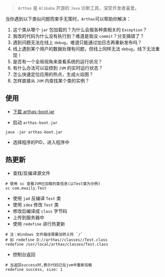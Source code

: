 > `Arthas` 是 `Alibaba` 开源的 `Java` 诊断工具，深受开发者喜爱。

当你遇到以下类似问题而束手无策时，`Arthas`可以帮助你解决：

1. 这个类从哪个 `jar` 包加载的？为什么会报各种类相关的 `Exception`？
2. 我改的代码为什么没有执行到？难道是我没 `commit`？分支搞错了？
3. 遇到问题无法在线上 `debug`，难道只能通过加日志再重新发布吗？
4. 线上遇到某个用户的数据处理有问题，但线上同样无法 `debug`，线下无法重现！
5. 是否有一个全局视角来查看系统的运行状况？
6. 有什么办法可以监控到 `JVM` 的实时运行状态？
7. 怎么快速定位应用的热点，生成火焰图？
8. 怎样直接从 `JVM` 内查找某个类的实例？

## 使用

- [下载 arthas-boot.jar](https://arthas.aliyun.com/math-game.jar)

- 启动 `arthas-boot.jar`

```shell
java -jar arthas-boot.jar
```

- 选择程序的PID，进入程序中

[//]: # (![选择PID进入程序]&#40;../../assets/image/arthas-pid.png&#41;)

## 热更新

- 查找/反编译源文件

```shell
# 使用 sc 查看JVM已加载的类信息(以Test类为示例)
sc com.masily.Test
```

- 使用 `jad` 反编译 `Test` 类
- 使用 `idea` 修改 `Test` 类
- 修改后编译成 `class` 字节码
- 上传到服务器中
- 使用 `redefine` 进行热更新

```shell
# 注：Windows 文件路径需要加转义符 `/`
# 如 redefine D://arthas//classes//Test.class
redefine /usr/local/arthas/classes/Test.class
```

- 控制台返回

```shell
# 当返回success时,表示代码已在jvm中重新加载
redefine success, size: 1
```
